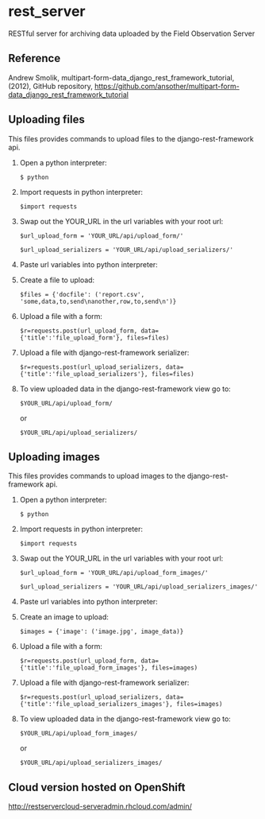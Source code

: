 rest_server
======================================

RESTful server for archiving data uploaded by the Field Observation Server


Reference
--------------
Andrew Smolik, multipart-form-data_django_rest_framework_tutorial, (2012), GitHub repository, https://github.com/ansother/multipart-form-data_django_rest_framework_tutorial


Uploading files
---------------

This files provides commands to upload files to the django-rest-framework api. 

1.	Open a python interpreter:

	``$ python``

2.	Import requests in python interpreter:

	``$import requests``
	
3. Swap out the YOUR_URL in the url variables with your root url:

	``$url_upload_form = 'YOUR_URL/api/upload_form/'``

	``$url_upload_serializers = 'YOUR_URL/api/upload_serializers/'``
	
4. Paste url variables into python interpreter:

5. Create a file to upload:

	``$files = {'docfile': ('report.csv', 'some,data,to,send\nanother,row,to,send\n')}``
	
6. Upload a file with a form:

	``$r=requests.post(url_upload_form, data={'title':'file_upload_form'}, files=files)``
	
7. Upload a file with django-rest-framework serializer:

	``$r=requests.post(url_upload_serializers, data={'title':'file_upload_serializers'}, files=files)``

8. To view uploaded data in the django-rest-framework view go to:

	``$YOUR_URL/api/upload_form/``
	
	or 
	
	``$YOUR_URL/api/upload_serializers/``


Uploading images
---------------

This files provides commands to upload images to the django-rest-framework api. 

1.	Open a python interpreter:

	``$ python``

2.	Import requests in python interpreter:

	``$import requests``
	
3. Swap out the YOUR_URL in the url variables with your root url:

	``$url_upload_form = 'YOUR_URL/api/upload_form_images/'``

	``$url_upload_serializers = 'YOUR_URL/api/upload_serializers_images/'``
	
4. Paste url variables into python interpreter:

5. Create an image to upload:

	``$images = {'image': ('image.jpg', image_data)}``
	
6. Upload a file with a form:

	``$r=requests.post(url_upload_form, data={'title':'file_upload_form_images'}, files=images)``
	
7. Upload a file with django-rest-framework serializer:

	``$r=requests.post(url_upload_serializers, data={'title':'file_upload_serializers_images'}, files=images)``

8. To view uploaded data in the django-rest-framework view go to:

	``$YOUR_URL/api/upload_form_images/``
	
	or 
	
	``$YOUR_URL/api/upload_serializers_images/``


Cloud version hosted on OpenShift
---------------
http://restservercloud-serveradmin.rhcloud.com/admin/



	

	

	



